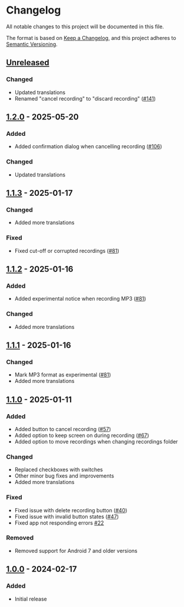 # Changelog

All notable changes to this project will be documented in this file.

The format is based on [Keep a Changelog](https://keepachangelog.com/en/1.1.0/),
and this project adheres to [Semantic Versioning](https://semver.org/spec/v2.0.0.html).

## [Unreleased]

### Changed

- Updated translations
- Renamed "cancel recording" to "discard recording" ([#141])

## [1.2.0] - 2025-05-20

### Added

- Added confirmation dialog when cancelling recording ([#106])

### Changed

- Updated translations

## [1.1.3] - 2025-01-17

### Changed

- Added more translations

### Fixed

- Fixed cut-off or corrupted recordings ([#81])

## [1.1.2] - 2025-01-16

### Added

- Added experimental notice when recording MP3 ([#81])

### Changed

- Added more translations

## [1.1.1] - 2025-01-16

### Changed

- Mark MP3 format as experimental ([#81])
- Added more translations

## [1.1.0] - 2025-01-11

### Added

- Added button to cancel recording ([#57])
- Added option to keep screen on during recording ([#67])
- Added option to move recordings when changing recordings folder

### Changed

- Replaced checkboxes with switches
- Other minor bug fixes and improvements
- Added more translations

### Fixed

- Fixed issue with delete recording button ([#40])
- Fixed issue with invalid button states ([#47])
- Fixed app not responding errors [#22]

### Removed

- Removed support for Android 7 and older versions

## [1.0.0] - 2024-02-17

### Added

- Initial release

[Unreleased]: https://github.com/FossifyOrg/Voice-Recorder/compare/1.2.0...HEAD
[1.2.0]: https://github.com/FossifyOrg/Voice-Recorder/compare/1.1.3...1.2.0
[1.1.3]: https://github.com/FossifyOrg/Voice-Recorder/compare/1.1.2...1.1.3
[1.1.2]: https://github.com/FossifyOrg/Voice-Recorder/compare/1.1.1...1.1.2
[1.1.1]: https://github.com/FossifyOrg/Voice-Recorder/compare/1.1.0...1.1.1
[1.1.0]: https://github.com/FossifyOrg/Voice-Recorder/compare/1.0.0...1.1.0
[1.0.0]: https://github.com/FossifyOrg/Voice-Recorder/releases/tag/1.0.0

[#22]: https://github.com/FossifyOrg/Voice-Recorder/issues/22
[#40]: https://github.com/FossifyOrg/Voice-Recorder/issues/40
[#47]: https://github.com/FossifyOrg/Voice-Recorder/issues/47
[#57]: https://github.com/FossifyOrg/Voice-Recorder/issues/57
[#67]: https://github.com/FossifyOrg/Voice-Recorder/issues/67
[#81]: https://github.com/FossifyOrg/Voice-Recorder/issues/81
[#106]: https://github.com/FossifyOrg/Voice-Recorder/issues/106
[#141]: https://github.com/FossifyOrg/Voice-Recorder/issues/141
